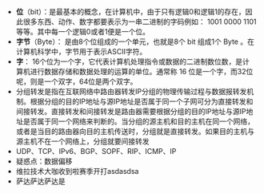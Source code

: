 - **位**（bit）：是最基本的概念，在计算机中，由于只有逻辑0和逻辑1的存在，因此很多东西、动作、数字都要表示为一串二进制的字码例如： 1001 0000 1101等等。其中每一个逻辑0或者1便是一个位。
- **字节**（Byte）： 是由8个位组成的一个单元，也就是8个 bit 组成1个 Byte 。在计算机科学中，字节用于表示ASCII字符。
- **字**： 16个位为一个字，它代表计算机处理指令或数据的二进制数位数，是计算机进行数据存储和数据处理的运算的单位。通常称 16 位是一个字，而32位呢，则是一个双字，64位是两个双字。
- 分组转发是指在互联网络中路由器转发IP分组的物理传输过程与数据报转发机制。根据分组的目的IP地址与源IP地址是否属于同一个子网可分为直接转发和间接转发。直接转发和间接转发是路由器需要根据分组的目的IP地址与源IP地址是否属于同一个网络来判断的。当分组的源主机和目的主机在同一个网络，或者是当目的路由器向目的主机传送时，分组就是直接转发。如果目的主机与源主机不在一个网络上，分组就要间接转发
- UDP、TCP、IPv6、BGP、SOPF、RIP、ICMP、IP
- 疑惑点：数据偏移
- 维拉技术大咖收到啦赛季开打asdasdsa
- 萨达萨达萨达是